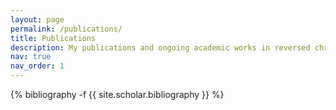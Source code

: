 ```yaml
---
layout: page
permalink: /publications/
title: Publications
description: My publications and ongoing academic works in reversed chronological order.
nav: true
nav_order: 1
---
```

<!-- _pages/publications.md -->
<div class="publications">

{% bibliography -f {{ site.scholar.bibliography }} %}

</div>
